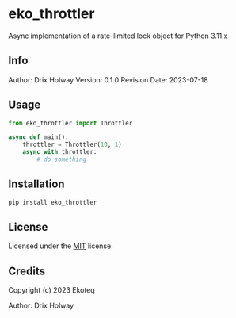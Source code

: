 # eko_throttler
Async implementation of a rate-limited lock object for Python 3.11.x

## Info
Author: Drix Holway
Version: 0.1.0
Revision Date: 2023-07-18

## Usage

```python
from eko_throttler import Throttler

async def main():
	throttler = Throttler(10, 1)
	async with throttler:
		# do something
```

## Installation

```bash
pip install eko_throttler
```

## License
Licensed under the [MIT](LICENSE) license.

## Credits
Copyright (c) 2023 Ekoteq

Author: Drix Holway
